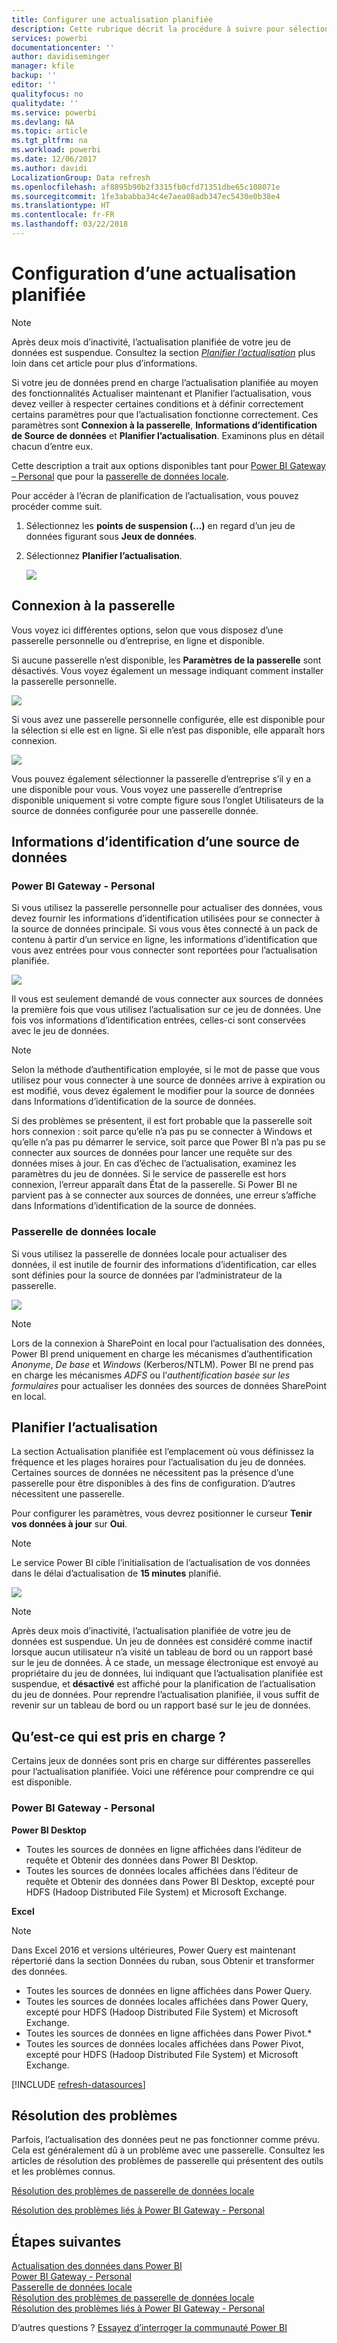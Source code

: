 ```yaml
---
title: Configurer une actualisation planifiée
description: Cette rubrique décrit la procédure à suivre pour sélectionner une passerelle et configurer une actualisation planifiée.
services: powerbi
documentationcenter: ''
author: davidiseminger
manager: kfile
backup: ''
editor: ''
qualityfocus: no
qualitydate: ''
ms.service: powerbi
ms.devlang: NA
ms.topic: article
ms.tgt_pltfrm: na
ms.workload: powerbi
ms.date: 12/06/2017
ms.author: davidi
LocalizationGroup: Data refresh
ms.openlocfilehash: af8895b90b2f3315fb0cfd71351dbe65c108071e
ms.sourcegitcommit: 1fe3ababba34c4e7aea08adb347ec5430e0b38e4
ms.translationtype: HT
ms.contentlocale: fr-FR
ms.lasthandoff: 03/22/2018
---
```

# <a name="configuring-scheduled-refresh"></a>Configuration d’une actualisation planifiée

>[!NOTE]
>Après deux mois d’inactivité, l’actualisation planifiée de votre jeu de données est suspendue. Consultez la section [*Planifier l’actualisation*](#schedule-refresh) plus loin dans cet article pour plus d’informations.
> 
> 

Si votre jeu de données prend en charge l’actualisation planifiée au moyen des fonctionnalités Actualiser maintenant et Planifier l’actualisation, vous devez veiller à respecter certaines conditions et à définir correctement certains paramètres pour que l’actualisation fonctionne correctement. Ces paramètres sont **Connexion à la passerelle**, **Informations d’identification de Source de données** et **Planifier l’actualisation**. Examinons plus en détail chacun d’entre eux.

Cette description a trait aux options disponibles tant pour [Power BI Gateway – Personal](personal-gateway.md) que pour la [passerelle de données locale](service-gateway-onprem.md).

Pour accéder à l’écran de planification de l’actualisation, vous pouvez procéder comme suit.

1. Sélectionnez les **points de suspension (...)** en regard d’un jeu de données figurant sous **Jeux de données**.
2. Sélectionnez **Planifier l’actualisation**.
   
    ![](media/refresh-scheduled-refresh/dataset-menu.png)

## <a name="gateway-connection"></a>Connexion à la passerelle
Vous voyez ici différentes options, selon que vous disposez d’une passerelle personnelle ou d’entreprise, en ligne et disponible.

Si aucune passerelle n’est disponible, les **Paramètres de la passerelle** sont désactivés. Vous voyez également un message indiquant comment installer la passerelle personnelle.

![](media/refresh-scheduled-refresh/gateway-not-configured.png)

Si vous avez une passerelle personnelle configurée, elle est disponible pour la sélection si elle est en ligne. Si elle n’est pas disponible, elle apparaît hors connexion.

![](media/refresh-scheduled-refresh/gateway-connection.png)

Vous pouvez également sélectionner la passerelle d’entreprise s’il y en a une disponible pour vous. Vous voyez une passerelle d’entreprise disponible uniquement si votre compte figure sous l’onglet Utilisateurs de la source de données configurée pour une passerelle donnée.

## <a name="data-source-credentials"></a>Informations d’identification d’une source de données
### <a name="power-bi-gateway---personal"></a>Power BI Gateway - Personal
Si vous utilisez la passerelle personnelle pour actualiser des données, vous devez fournir les informations d’identification utilisées pour se connecter à la source de données principale. Si vous vous êtes connecté à un pack de contenu à partir d’un service en ligne, les informations d’identification que vous avez entrées pour vous connecter sont reportées pour l’actualisation planifiée.

![](media/refresh-scheduled-refresh/data-source-credentials-pgw.png)

Il vous est seulement demandé de vous connecter aux sources de données la première fois que vous utilisez l’actualisation sur ce jeu de données. Une fois vos informations d’identification entrées, celles-ci sont conservées avec le jeu de données.

> [!NOTE]
> Selon la méthode d’authentification employée, si le mot de passe que vous utilisez pour vous connecter à une source de données arrive à expiration ou est modifié, vous devez également le modifier pour la source de données dans Informations d’identification de la source de données.
> 
> 

Si des problèmes se présentent, il est fort probable que la passerelle soit hors connexion : soit parce qu’elle n’a pas pu se connecter à Windows et qu’elle n’a pas pu démarrer le service, soit parce que Power BI n’a pas pu se connecter aux sources de données pour lancer une requête sur des données mises à jour. En cas d’échec de l’actualisation, examinez les paramètres du jeu de données. Si le service de passerelle est hors connexion, l’erreur apparaît dans État de la passerelle. Si Power BI ne parvient pas à se connecter aux sources de données, une erreur s’affiche dans Informations d’identification de la source de données.

### <a name="on-premises-data-gateway"></a>Passerelle de données locale
Si vous utilisez la passerelle de données locale pour actualiser des données, il est inutile de fournir des informations d’identification, car elles sont définies pour la source de données par l’administrateur de la passerelle.

![](media/refresh-scheduled-refresh/data-source-credentials-egw.png)

> [!NOTE]
> Lors de la connexion à SharePoint en local pour l’actualisation des données, Power BI prend uniquement en charge les mécanismes d’authentification *Anonyme*, *De base* et *Windows* (Kerberos/NTLM). Power BI ne prend pas en charge les mécanismes *ADFS* ou l’*authentification basée sur les formulaires* pour actualiser les données des sources de données SharePoint en local.
> 
> 

## <a name="schedule-refresh"></a>Planifier l’actualisation
La section Actualisation planifiée est l’emplacement où vous définissez la fréquence et les plages horaires pour l’actualisation du jeu de données. Certaines sources de données ne nécessitent pas la présence d’une passerelle pour être disponibles à des fins de configuration. D’autres nécessitent une passerelle.

Pour configurer les paramètres, vous devrez positionner le curseur **Tenir vos données à jour** sur **Oui**.

> [!NOTE]
> Le service Power BI cible l’initialisation de l’actualisation de vos données dans le délai d’actualisation de **15 minutes** planifié.
> 
> 

![](media/refresh-scheduled-refresh/scheduled-refresh.png)

> [!NOTE]
> Après deux mois d’inactivité, l’actualisation planifiée de votre jeu de données est suspendue. Un jeu de données est considéré comme inactif lorsque aucun utilisateur n’a visité un tableau de bord ou un rapport basé sur le jeu de données. À ce stade, un message électronique est envoyé au propriétaire du jeu de données, lui indiquant que l’actualisation planifiée est suspendue, et **désactivé** est affiché pour la planification de l’actualisation du jeu de données. Pour reprendre l’actualisation planifiée, il vous suffit de revenir sur un tableau de bord ou un rapport basé sur le jeu de données.
> 
> 

## <a name="whats-supported"></a>Qu’est-ce qui est pris en charge ?
Certains jeux de données sont pris en charge sur différentes passerelles pour l’actualisation planifiée. Voici une référence pour comprendre ce qui est disponible.

### <a name="power-bi-gateway---personal"></a>Power BI Gateway - Personal
**Power BI Desktop**

* Toutes les sources de données en ligne affichées dans l’éditeur de requête et Obtenir des données dans Power BI Desktop.
* Toutes les sources de données locales affichées dans l’éditeur de requête et Obtenir des données dans Power BI Desktop, excepté pour HDFS (Hadoop Distributed File System) et Microsoft Exchange.

**Excel**

> [!NOTE]
> Dans Excel 2016 et versions ultérieures, Power Query est maintenant répertorié dans la section Données du ruban, sous Obtenir et transformer des données.
> 
> 

* Toutes les sources de données en ligne affichées dans Power Query.
* Toutes les sources de données locales affichées dans Power Query, excepté pour HDFS (Hadoop Distributed File System) et Microsoft Exchange.
* Toutes les sources de données en ligne affichées dans Power Pivot.\*
* Toutes les sources de données locales affichées dans Power Pivot, excepté pour HDFS (Hadoop Distributed File System) et Microsoft Exchange.

<!-- Refresh Data sources-->
[!INCLUDE [refresh-datasources](./includes/refresh-datasources.md)]

## <a name="troubleshooting"></a>Résolution des problèmes
Parfois, l’actualisation des données peut ne pas fonctionner comme prévu. Cela est généralement dû à un problème avec une passerelle. Consultez les articles de résolution des problèmes de passerelle qui présentent des outils et les problèmes connus.

[Résolution des problèmes de passerelle de données locale](service-gateway-onprem-tshoot.md)

[Résolution des problèmes liés à Power BI Gateway - Personal](service-admin-troubleshooting-power-bi-personal-gateway.md)

## <a name="next-steps"></a>Étapes suivantes
[Actualisation des données dans Power BI](refresh-data.md)  
[Power BI Gateway - Personal](personal-gateway.md)  
[Passerelle de données locale](service-gateway-onprem.md)  
[Résolution des problèmes de passerelle de données locale](service-gateway-onprem-tshoot.md)  
[Résolution des problèmes liés à Power BI Gateway - Personal](service-admin-troubleshooting-power-bi-personal-gateway.md)  

D’autres questions ? [Essayez d’interroger la communauté Power BI](http://community.powerbi.com/)

